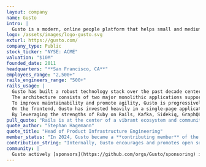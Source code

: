 ```yaml
---
layout: company
name: Gusto
intro: |
  Gusto is a modern, online people platform that helps small and medium-sized businesses take care of their teams. In addition to full-service payroll, Gusto offers access to health insurance, 401(k) integrations, HR experts, employee self-onboarding, and team management tools. The company serves over 400,000 businesses nationwide and has offices in Denver, New York City, and San Francisco. For more information, visit gusto.com.
logo: /assets/images/logo-gusto.svg
exturl: https://gusto.com/
company_type: Public
stock_ticker: "NYSE: ACME"
valuation: "$10M"
founded_date: 2011
headquarters: "**San Francisco, CA**"
employees_range: "2,500+"
rails_engineers_range: "500+"
rails_usage: |
  Gusto has built a robust technology stack over the past decade centered around Ruby on Rails, which serves as the framework for all customer-facing applications. With an impressive history of over 250,000 commits, Gusto stands out as one of the largest users of Rails in the industry.<br><br>
  The architecture consists of two major monolithic applications supported by many smaller applications, all of which communicate seamlessly via Kafka, utilizing the [Karafka](https://karafka.io) gem. Gusto also uses [Sidekiq](https://sidekiq.org) to process over 150 million jobs daily, showcasing their commitment to performance and scalability.<br><br>
  To improve maintainability and promote agility, Gusto is progressively modularizing its codebase by adopting [Packwerk](https://github.com/Shopify/packwerk), which facilitates a more flexible development environment. Additionally, Gusto is focused on service extraction and enhancing the functionality of its smaller applications, further streamlining development processes and improving overall developer productivity.<br><br>
  On the frontend, Gusto has invested heavily in a single-page application (SPA) architecture, which is integrated with the Rails backend using GraphQL.<br><br>
  By leveraging the strengths of Ruby on Rails, Kafka, Sidekiq, GraphQL, and modern frontend technologies, Gusto continues to deliver powerful solutions that meet the evolving needs of their customers.
pull_quote: "Rails is at the center of a vibrant ecosystem and community of thousands of people and companies contributing to it in one way or another. As a company that relies heavily on Rails, Gusto benefits enormously from this ecosystem. As a Rails Foundation member, we’re proud to support the continued healthy growth of the framework and the community that powers it. It’s an investment not just in the technology we use today, but in the future we’re helping to build together."
quote_author: "Stephan Hagemann"
quote_title: "Head of Product Infrastructure Engineering"
member_status: "In 2024, Gusto became a **contributing member** of the Rails Foundation."
contribution_string: "Internally, Gusto encourages and promotes open source contributions via an open source guild, having recently [upstreamed some rubocop rules](https://github.com/Shopify/rubocop-sorbet/pull/263), [improved the performance of lefthook](https://github.com/evilmartians/lefthook/pull/879), [improved auto-install](https://blog.rubygems.org/2024/05/30/bundler-auto-install-just-got-a-whole-lot-better.html) and [the performance of bundler](https://github.com/rubygems/rubygems/commits/master/?author=technicalpickles). They also continued to maintain [buildkite-builder](https://github.com/Gusto/buildkite-builder) that Rails itself uses for its build pipeline. Gusto’s Head of Security maintains [Brakeman](https://brakemanscanner.org/), a static analysis security tool also used in Rails for checking security issues in your application."
community: |
  Gusto actively [sponsors](https://github.com/orgs/Gusto/sponsoring) individual open source contributors whose work they utilize in their projects. They have also begun supporting the [Boulder Ruby Group](https://boulder-ruby.org/) to help foster the Ruby developer community, sponsored [WNB.rb](https://www.wnb-rb.dev/), and hosted Women Who Code events at their offices in Denver, New York City, and San Francisco.
---
```

